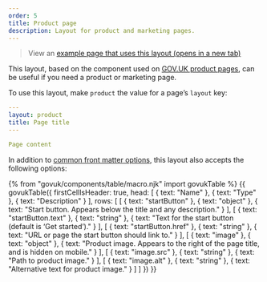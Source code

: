 ```yaml
---
order: 5
title: Product page
description: Layout for product and marketing pages.
---
```


> View an <a href="/example/" target="_blank">example page that uses this layout (opens in a new tab)</a>

This layout, based on the component used on [GOV.UK product pages](https://github.com/alphagov/product-page-example), can be useful if you need a product or marketing page.

To use this layout, make `product` the value for a page’s `layout` key:

```yaml
---
layout: product
title: Page title
---

Page content
```

In addition to [common front matter options](/layouts#common-front-matter-options), this layout also accepts the following options:

{% from "govuk/components/table/macro.njk" import govukTable %}
{{ govukTable({
  firstCellIsHeader: true,
  head: [
    { text: "Name" },
    { text: "Type" },
    { text: "Description" }
  ],
  rows: [
    [
      { text: "startButton" },
      { text: "object" },
      { text: "Start button. Appears below the title and any description." }
    ],
    [
      { text: "startButton.text" },
      { text: "string" },
      { text: "Text for the start button (default is ‘Get started’)." }
    ],
    [
      { text: "startButton.href" },
      { text: "string" },
      { text: "URL or page the start button should link to." }
    ],
    [
      { text: "image" },
      { text: "object" },
      { text: "Product image. Appears to the right of the page title, and is hidden on mobile." }
    ],
    [
      { text: "image.src" },
      { text: "string" },
      { text: "Path to product image." }
    ],
    [
      { text: "image.alt" },
      { text: "string" },
      { text: "Alternative text for product image." }
    ]
  ]
}) }}
